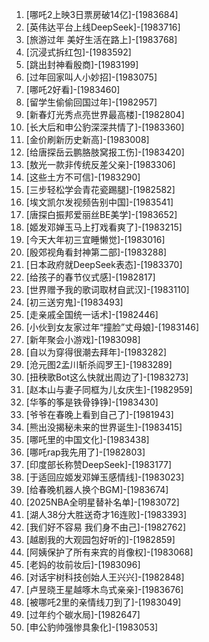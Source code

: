 
1. [哪吒2上映3日票房破14亿]-[1983684]
1. [英伟达平台上线DeepSeek]-[1983716]
1. [旅游过年 美好生活在路上]-[1983768]
1. [沉浸式拆红包]-[1983592]
1. [跳出封神看殷商]-[1983199]
1. [过年回家叫人小妙招]-[1983075]
1. [哪吒2好看]-[1983460]
1. [留学生偷偷回国过年]-[1982957]
1. [新春灯光秀点亮世界最高楼]-[1982804]
1. [长大后和申公豹深深共情了]-[1983360]
1. [金价刷新历史新高]-[1983008]
1. [给唐探岳云鹏胳肢窝报工伤]-[1983420]
1. [敖光一款非传统反差父亲]-[1983306]
1. [这些土方不可信]-[1983290]
1. [三步轻松学会青花瓷踢腿]-[1982582]
1. [埃文凯尔发视频告别中国]-[1983541]
1. [唐探白振邦爱丽丝BE美学]-[1983652]
1. [姬发邓婵玉马上打戏看爽了]-[1983215]
1. [今天大年初三宜睡懒觉]-[1983016]
1. [殷郊视角看封神第二部]-[1983288]
1. [日本政府就DeepSeek表态]-[1983370]
1. [给孩子的春节仪式感]-[1982817]
1. [世界赠予我的歌词取材自武汉]-[1983110]
1. [初三送穷鬼]-[1983493]
1. [走亲戚全国统一话术]-[1982446]
1. [小伙到女友家过年“撞脸”丈母娘]-[1983146]
1. [新年聚会小游戏]-[1983098]
1. [自以为穿得很潮去拜年]-[1983282]
1. [沧元图2孟川斩杀阎罗王]-[1983289]
1. [扭秧歌Bot这么快就出周边了]-[1983273]
1. [赵本山与妻子同框为儿女庆生]-[1982959]
1. [华筝的筝是铁骨铮铮]-[1983430]
1. [爷爷在春晚上看到自己了]-[1981943]
1. [熊出没揭秘未来的世界诞生]-[1983415]
1. [哪吒里的中国文化]-[1983438]
1. [哪吒rap我先用了]-[1982803]
1. [印度部长称赞DeepSeek]-[1983177]
1. [于适回应姬发邓婵玉感情线]-[1983023]
1. [给春晚机器人换个BGM]-[1983674]
1. [2025NBA全明星替补名单]-[1983072]
1. [湖人38分大胜送奇才16连败]-[1983393]
1. [我们好不容易 我们身不由己]-[1982762]
1. [越剧我的大观园包好听的]-[1982859]
1. [阿姨保护了所有来宾的肖像权]-[1983068]
1. [老妈的妆前妆后]-[1983096]
1. [对话宇树科技创始人王兴兴]-[1982848]
1. [卢昱晓王星越啄木鸟式亲亲]-[1983676]
1. [被哪吒2里的亲情线刀到了]-[1983049]
1. [过年约个碳水局]-[1982647]
1. [申公豹帅强惨具象化]-[1983053]